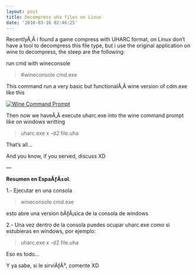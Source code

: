 ```yaml
---
layout: post
title: Decompress uha files on Linux
date: '2010-03-16 02:46:25'
---
```



RecentlyÃ‚Â i found a game compress with UHARC format, on Linux don’t have a tool to decompress this file type, but i use the original application on wine to decompress, the steep are the following:

run cmd with wineconsole

> #wineconsole cmd.exe

This command run a very basic but functionalÃ‚Â wine version of cdm.exe like this

[![](http://carlos.debianchile.cl/wp-content/uploads/2010/03/Screenshot.png "Wine Command Prompt")](http://carlos.debianchile.cl/wp-content/uploads/2010/03/Screenshot.png)

Then now we haveÃ‚Â execute uharc.exe into the wine command prompt like on windows writting

> uharc.exe x -d2 file.uha

That’s all…

And you know, if you served, discuss XD

—

**Resumen en EspaÃƒÂ±ol.**

1.- Ejecutar en una consola

> wineconsole cmd.exe

esto abre una version bÃƒÂ¡sica de la consola de windows

2.- Una vez dentro de la consola puedes ocupar uharc.exe como si estubieras en windows, por ejemplo:

> uharc.exe x -d2 file.uha

Eso es todo…

Y ya sabe, si le sirviÃƒÂ³, comente XD


